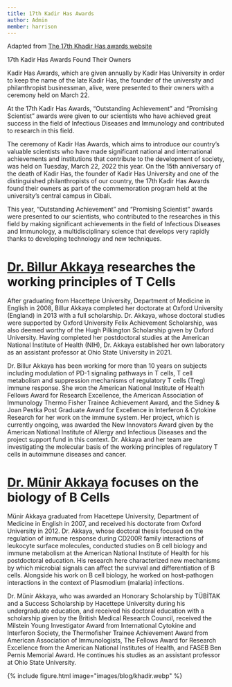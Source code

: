 ```yaml
---
title: 17th Kadir Has Awards
author: Admin
member: harrison
---
```


Adapted from [The 17th Khadir Has awards website](https://kadirhasvakfi.org/en/17th-kadir-has-awards-found-their-owners/)

17th Kadir Has Awards Found Their Owners

Kadir Has Awards, which are given annually by Kadir Has University in order to keep the name of the late Kadir Has, the founder of the university and philanthropist businessman, alive, were presented to their owners with a ceremony held on March 22.

At the 17th Kadir Has Awards, “Outstanding Achievement” and “Promising Scientist” awards were given to our scientists who have achieved great success in the field of Infectious Diseases and Immunology and contributed to research in this field.

The ceremony of Kadir Has Awards, which aims to introduce our country’s valuable scientists who have made significant national and international achievements and institutions that contribute to the development of society, was held on Tuesday, March 22, 2022 this year. On the 15th anniversary of the death of Kadir Has, the founder of Kadir Has University and one of the distinguished philanthropists of our country, the 17th Kadir Has Awards found their owners as part of the commemoration program held at the university’s central campus in Cibali.

This year, “Outstanding Achievement” and “Promising Scientist” awards were presented to our scientists, who contributed to the researches in this field by making significant achievements in the field of Infectious Diseases and Immunology, a multidisciplinary science that develops very rapidly thanks to developing technology and new techniques.

# [Dr. Bìllur Akkaya](../members/billur) researches the working principles of T Cells

After graduating from Hacettepe University, Department of Medicine in English in 2008, Billur Akkaya completed her doctorate at Oxford University (England) in 2013 with a full scholarship. Dr. Akkaya, whose doctoral studies were supported by Oxford University Felix Achievement Scholarship, was also deemed worthy of the Hugh Pilkington Scholarship given by Oxford University. Having completed her postdoctoral studies at the American National Institute of Health (NIH), Dr. Akkaya established her own laboratory as an assistant professor at Ohio State University in 2021.

Dr. Billur Akkaya has been working for more than 10 years on subjects including modulation of PD-1 signaling pathways in T cells, T cell metabolism and suppression mechanisms of regulatory T cells (Treg) immune response. She won the American National Institute of Health Fellows Award for Research Excellence, the American Association of Immunology Thermo Fisher Trainee Achievement Award, and the Sidney & Joan Pestka Post Graduate Award for Excellence in Interferon & Cytokine Research for her work on the immune system. Her project, which is currently ongoing, was awarded the New Innovators Award given by the American National Institute of Allergy and Infectious Diseases and the project support fund in this context. Dr. Akkaya and her team are investigating the molecular basis of the working principles of regulatory T cells in autoimmune diseases and cancer.

# [Dr. Münir Akkaya](../_members/munir.md) focuses on the biology of B Cells

Münir Akkaya graduated from Hacettepe University, Department of Medicine in English in 2007, and received his doctorate from Oxford University in 2012. Dr. Akkaya, whose doctoral thesis focused on the regulation of immune response during CD200R family interactions of leukocyte surface molecules, conducted studies on B cell biology and immune metabolism at the American National Institute of Health for his postdoctoral education. His research here characterized new mechanisms by which microbial signals can affect the survival and differentiation of B cells. Alongside his work on B cell biology, he worked on host-pathogen interactions in the context of Plasmodium (malaria) infections.

Dr. Münir Akkaya, who was awarded an Honorary Scholarship by TÜBİTAK and a Success Scholarship by Hacettepe University during his undergraduate education, and received his doctoral education with a scholarship given by the British Medical Research Council, received the Milstein Young Investigator Award from International Cytokine and Interferon Society, the Thermofisher Trainee Achievement Award from American Association of Immunologists, The Fellows Award for Research Excellence from the American National Institutes of Health, and FASEB Ben Pernis Memorial Award. He continues his studies as an assistant professor at Ohio State University.

{%
  include figure.html
  image="images/blog/khadir.webp"
%}